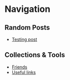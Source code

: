 <div id="generated-toc" style="display: none"></div>

# Navigation

## Random Posts

- [Testing post](/blog/test/)

## Collections & Tools

- [Friends](/blog/posts/collection/Friends/)
- [Useful links](/blog/posts/collection/Links/)
